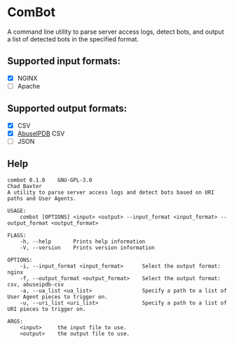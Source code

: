# ComBot

A command line utility to parse server access logs, detect bots, and output a list of detected bots in the specified format.

## Supported input formats:

- [x] NGINX
- [ ] Apache

## Supported output formats:

- [x] CSV
- [x] [AbuseIPDB](https://abuseipdb.com) CSV
- [ ] JSON

## Help

```
combot 0.1.0	GNU-GPL-3.0
Chad Baxter
A utility to parse server access logs and detect bots based on URI paths and User Agents.

USAGE:
    combot [OPTIONS] <input> <output> --input_format <input_format> --output_format <output_format>

FLAGS:
    -h, --help       Prints help information
    -V, --version    Prints version information

OPTIONS:
    -i, --input_format <input_format>      Select the output format: nginx
    -f, --output_format <output_format>    Select the output format: csv, abuseipdb-csv
    -a, --ua_list <ua_list>                Specify a path to a list of User Agent pieces to trigger on.
    -u, --uri_list <uri_list>              Specify a path to a list of URI pieces to trigger on.

ARGS:
    <input>     the input file to use.
    <output>    the output file to use.
```
